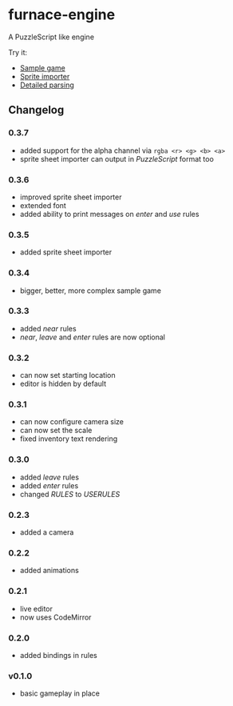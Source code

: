 furnace-engine
==============

A PuzzleScript like engine

Try it:

* [Sample game](http://madflame991.github.io/furnace-engine/src/)
* [Sprite importer](http://madflame991.github.io/furnace-engine/src/conv.html)
* [Detailed parsing](http://madflame991.github.io/furnace-engine/src/parser.html)

Changelog
---------

### 0.3.7
 + added support for the alpha channel via `rgba <r> <g> <b> <a>`
 + sprite sheet importer can output in *PuzzleScript* format too

### 0.3.6
 + improved sprite sheet importer
 + extended font
 + added ability to print messages on *enter* and *use* rules

### 0.3.5
 + added sprite sheet importer

### 0.3.4
 + bigger, better, more complex sample game

### 0.3.3
 + added *near* rules
 + *near*, *leave* and *enter* rules are now optional

### 0.3.2
 + can now set starting location
 + editor is hidden by default

### 0.3.1
 + can now configure camera size
 + can now set the scale
 + fixed inventory text rendering

### 0.3.0
 + added *leave* rules
 + added *enter* rules
 + changed *RULES* to *USERULES*

### 0.2.3
 + added a camera

### 0.2.2
 + added animations

### 0.2.1
 + live editor
 + now uses CodeMirror

### 0.2.0
 + added bindings in rules

### v0.1.0
 + basic gameplay in place